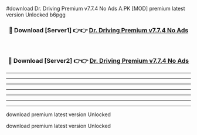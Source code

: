 #download Dr. Driving Premium v7.7.4 No Ads A.PK [MOD] premium latest version Unlocked b6pgg 



<div align="center">
<h3>🔴 Download [Server1] 👉👉 <a href="https://download1apk.web.app/">Dr. Driving Premium v7.7.4 No Ads</a></h3><br>

<h3>🔴 Download [Server2] 👉👉 <a href="https://download1apk.web.app/">Dr. Driving Premium v7.7.4 No Ads</a></h3>
</div>





----------------------------------------------------------

----------------------------------------------------------

----------------------------------------------------------

----------------------------------------------------------

----------------------------------------------------------

----------------------------------------------------------

----------------------------------------------------------

download premium latest version Unlocked

download premium latest version Unlocked
